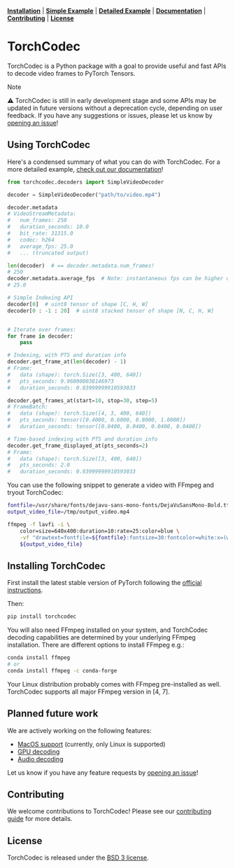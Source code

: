 [**Installation**](#installing-torchcodec) | [**Simple Example**](#using-torchcodec) | [**Detailed Example**](https://pytorch.org/torchcodec/stable/generated_examples/) | [**Documentation**](https://pytorch.org/torchcodec) | [**Contributing**](CONTRIBUTING.md) | [**License**](#license)

# TorchCodec

TorchCodec is a Python package with a goal to provide useful and fast APIs to
decode video frames to PyTorch Tensors.

> [!NOTE]
> ⚠️ TorchCodec is still in early development stage and some APIs may be updated
> in future versions without a deprecation cycle, depending on user feedback.
> If you have any suggestions or issues, please let us know by
> [opening an issue](https://github.com/pytorch/torchcodec/issues/new/choose)!

## Using TorchCodec

Here's a condensed summary of what you can do with TorchCodec. For a more
detailed example, [check out our
documentation](https://pytorch.org/torchcodec/stable/generated_examples/)!

```python
from torchcodec.decoders import SimpleVideoDecoder

decoder = SimpleVideoDecoder("path/to/video.mp4")

decoder.metadata
# VideoStreamMetadata:
#   num_frames: 250
#   duration_seconds: 10.0
#   bit_rate: 31315.0
#   codec: h264
#   average_fps: 25.0
#   ... (truncated output)

len(decoder)  # == decoder.metadata.num_frames!
# 250
decoder.metadata.average_fps  # Note: instantaneous fps can be higher or lower
# 25.0

# Simple Indexing API
decoder[0]  # uint8 tensor of shape [C, H, W]
decoder[0 : -1 : 20]  # uint8 stacked tensor of shape [N, C, H, W]


# Iterate over frames:
for frame in decoder:
    pass

# Indexing, with PTS and duration info
decoder.get_frame_at(len(decoder) - 1)
# Frame:
#   data (shape): torch.Size([3, 400, 640])
#   pts_seconds: 9.960000038146973
#   duration_seconds: 0.03999999910593033

decoder.get_frames_at(start=10, stop=30, step=5)
# FrameBatch:
#   data (shape): torch.Size([4, 3, 400, 640])
#   pts_seconds: tensor([0.4000, 0.6000, 0.8000, 1.0000])
#   duration_seconds: tensor([0.0400, 0.0400, 0.0400, 0.0400])

# Time-based indexing with PTS and duration info
decoder.get_frame_displayed_at(pts_seconds=2)
# Frame:
#   data (shape): torch.Size([3, 400, 640])
#   pts_seconds: 2.0
#   duration_seconds: 0.03999999910593033
```

You can use the following snippet to generate a video with FFmpeg and tryout
TorchCodec:

```bash
fontfile=/usr/share/fonts/dejavu-sans-mono-fonts/DejaVuSansMono-Bold.ttf
output_video_file=/tmp/output_video.mp4

ffmpeg -f lavfi -i \
    color=size=640x400:duration=10:rate=25:color=blue \
    -vf "drawtext=fontfile=${fontfile}:fontsize=30:fontcolor=white:x=(w-text_w)/2:y=(h-text_h)/2:text='Frame %{frame_num}'" \
    ${output_video_file}
```

## Installing TorchCodec

First install the latest stable version of PyTorch following the [official
instructions](https://pytorch.org/get-started/locally/).

Then:

```bash
pip install torchcodec
```
You will also need FFmpeg installed on your system, and TorchCodec decoding
capabilities are determined by your underlying FFmpeg installation. There are
different options to install FFmpeg e.g.:

```bash
conda install ffmpeg
# or
conda install ffmpeg -c conda-forge
```

Your Linux distribution probably comes with FFmpeg pre-installed as well.
TorchCodec supports all major FFmpeg version in [4, 7].


## Planned future work

We are actively working on the following features:

- [MacOS support](https://github.com/pytorch/torchcodec/issues/111) (currently, only Linux is supported)
- [GPU decoding](https://github.com/pytorch/torchcodec/pull/58)
- [Audio decoding](https://github.com/pytorch/torchcodec/issues/85)

Let us know if you have any feature requests by [opening an
issue](https://github.com/pytorch/torchcodec/issues/new?assignees=&labels=&projects=&template=feature-request.yml)!

## Contributing

We welcome contributions to TorchCodec! Please see our [contributing
guide](CONTRIBUTING.md) for more details.

## License

TorchCodec is released under the [BSD 3 license](./LICENSE).

